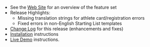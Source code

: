 - See the [Web Site](https://jflamy.github.io/owlcms4/#!index.md#Features) for an overview of the feature set
- Release Highlights:
  - Missing translation strings for athlete card/registration errors
  - Fixed errors in non-English Starting List templates
- [Change Log](https://github.com/jflamy/owlcms4/milestone/27?closed=1) for this release (enhancements and fixes)
- [Installation](https://jflamy.github.io/owlcms4/#!index.md#Installation) instructions
- [Live Demo](https://jflamy.github.io/owlcms4/#!index.md#Demo) instructions.


